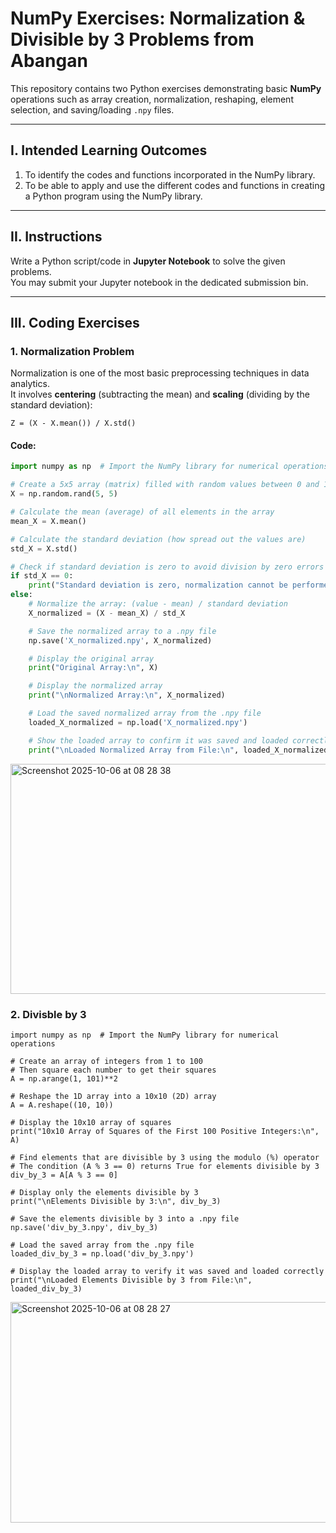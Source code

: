 # NumPy Exercises: Normalization & Divisible by 3 Problems from Abangan

This repository contains two Python exercises demonstrating basic **NumPy** operations such as array creation, normalization, reshaping, element selection, and saving/loading `.npy` files.  

---

##  I. Intended Learning Outcomes
1. To identify the codes and functions incorporated in the NumPy library.  
2. To be able to apply and use the different codes and functions in creating a Python program using the NumPy library.  

---

##  II. Instructions
Write a Python script/code in **Jupyter Notebook** to solve the given problems.  
You may submit your Jupyter notebook in the dedicated submission bin.  

---

##  III. Coding Exercises

###  1. Normalization Problem
Normalization is one of the most basic preprocessing techniques in data analytics.  
It involves **centering** (subtracting the mean) and **scaling** (dividing by the standard deviation):  
```
Z = (X - X.mean()) / X.std()

```
#### Code:
```python
import numpy as np  # Import the NumPy library for numerical operations

# Create a 5x5 array (matrix) filled with random values between 0 and 1
X = np.random.rand(5, 5)

# Calculate the mean (average) of all elements in the array
mean_X = X.mean()

# Calculate the standard deviation (how spread out the values are)
std_X = X.std()

# Check if standard deviation is zero to avoid division by zero errors
if std_X == 0:
    print("Standard deviation is zero, normalization cannot be performed.")
else:
    # Normalize the array: (value - mean) / standard deviation
    X_normalized = (X - mean_X) / std_X

    # Save the normalized array to a .npy file
    np.save('X_normalized.npy', X_normalized)

    # Display the original array
    print("Original Array:\n", X)

    # Display the normalized array
    print("\nNormalized Array:\n", X_normalized)

    # Load the saved normalized array from the .npy file
    loaded_X_normalized = np.load('X_normalized.npy')

    # Show the loaded array to confirm it was saved and loaded correctly
    print("\nLoaded Normalized Array from File:\n", loaded_X_normalized)
```
<img width="565" height="368" alt="Screenshot 2025-10-06 at 08 28 38" src="https://github.com/user-attachments/assets/9bde6bc6-a29e-4d1f-a995-4a243c952b7b" />

### 2. Divisble by 3
```
import numpy as np  # Import the NumPy library for numerical operations

# Create an array of integers from 1 to 100
# Then square each number to get their squares
A = np.arange(1, 101)**2

# Reshape the 1D array into a 10x10 (2D) array
A = A.reshape((10, 10))

# Display the 10x10 array of squares
print("10x10 Array of Squares of the First 100 Positive Integers:\n", A)

# Find elements that are divisible by 3 using the modulo (%) operator
# The condition (A % 3 == 0) returns True for elements divisible by 3
div_by_3 = A[A % 3 == 0]

# Display only the elements divisible by 3
print("\nElements Divisible by 3:\n", div_by_3)

# Save the elements divisible by 3 into a .npy file
np.save('div_by_3.npy', div_by_3)

# Load the saved array from the .npy file
loaded_div_by_3 = np.load('div_by_3.npy')

# Display the loaded array to verify it was saved and loaded correctly
print("\nLoaded Elements Divisible by 3 from File:\n", loaded_div_by_3)

```
<img width="510" height="353" alt="Screenshot 2025-10-06 at 08 28 27" src="https://github.com/user-attachments/assets/ad579fea-d6ab-4380-a206-f07137217647" />
